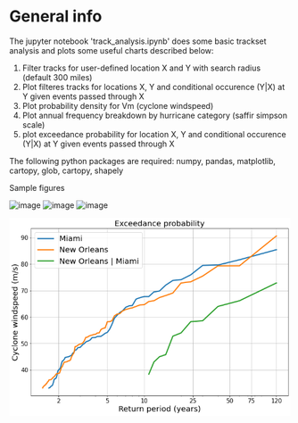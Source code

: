 # General info

The jupyter notebook 'track_analysis.ipynb' does some basic trackset analysis and plots some useful charts described below:

1. Filter tracks for user-defined location X and Y with search radius (default 300 miles)
2. Plot filteres tracks for locations X, Y and conditional occurence (Y|X) at Y given events passed through X
3. Plot probability density for Vm (cyclone windspeed)
4. Plot annual frequency breakdown by hurricane category (saffir simpson scale)
5. plot exceedance probability for location X, Y and conditional occurence (Y|X) at Y given events passed through X 

The following python packages are required:
numpy,
pandas,
matplotlib,
cartopy,
glob,
cartopy,
shapely

Sample figures

<img width="320" alt="image" src="https://github.com/ballu1989/trackset_sample/assets/101061063/6f565fa7-f303-4461-b3b5-2c86e57b0b71">
<img width="320" alt="image" src="https://github.com/ballu1989/trackset_sample/assets/101061063/dfb7a6b6-750f-4a2a-9137-b0a07a6e4653">
<img width="320" alt="image" src="https://github.com/ballu1989/trackset_sample/assets/101061063/bfe5b1ab-00e2-479d-a0c3-f45a0f8330e4">


![alt text](image.png)